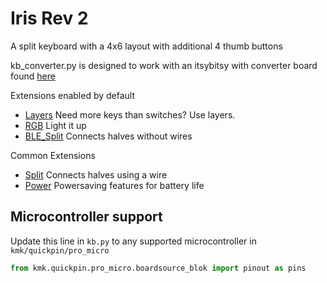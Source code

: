 # Iris Rev 2

A split keyboard with a 4x6 layout with additional 4 thumb buttons

kb_converter.py is designed to work with an itsybitsy with converter board found [here](/hardware)

Extensions enabled by default  
- [Layers](/docs/layers.md) Need more keys than switches? Use layers.
- [RGB](/docs/rgb.md) Light it up
- [BLE_Split](/docs/split_keyboards.md) Connects halves without wires

Common Extensions
- [Split](/docs/split_keyboards.md) Connects halves using a wire
- [Power](/docs/power.md) Powersaving features for battery life

## Microcontroller support

Update this line in `kb.py` to any supported microcontroller in `kmk/quickpin/pro_micro`

```python
from kmk.quickpin.pro_micro.boardsource_blok import pinout as pins
